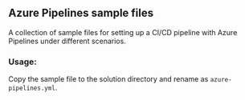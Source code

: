 ## Azure Pipelines sample files

A collection of sample files for setting up a CI/CD pipeline with Azure Pipelines under different scenarios.

### Usage:

Copy the sample file to the solution directory and rename as `azure-pipelines.yml`.
